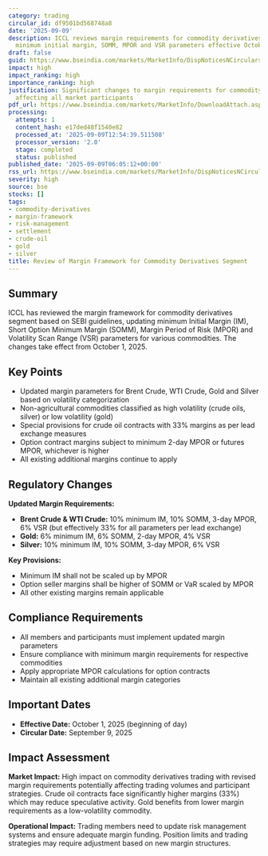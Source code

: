 ```yaml
---
category: trading
circular_id: df9501bd568748a8
date: '2025-09-09'
description: ICCL reviews margin requirements for commodity derivatives with updated
  minimum initial margin, SOMM, MPOR and VSR parameters effective October 1, 2025.
draft: false
guid: https://www.bseindia.com/markets/MarketInfo/DispNoticesNCirculars.aspx?Noticeid={7AA62BCD-3826-460F-8378-65A0D45389DC}&noticeno=20250909-5&dt=09/09/2025&icount=5&totcount=57&flag=0
impact: high
impact_ranking: high
importance_ranking: high
justification: Significant changes to margin requirements for commodity derivatives
  affecting all market participants
pdf_url: https://www.bseindia.com/markets/MarketInfo/DownloadAttach.aspx?id=20250909-5&attachedId=
processing:
  attempts: 1
  content_hash: e17ded48f1540e82
  processed_at: '2025-09-09T12:54:39.511508'
  processor_version: '2.0'
  stage: completed
  status: published
published_date: '2025-09-09T06:05:12+00:00'
rss_url: https://www.bseindia.com/markets/MarketInfo/DispNoticesNCirculars.aspx?Noticeid={7AA62BCD-3826-460F-8378-65A0D45389DC}&noticeno=20250909-5&dt=09/09/2025&icount=5&totcount=57&flag=0
severity: high
source: bse
stocks: []
tags:
- commodity-derivatives
- margin-framework
- risk-management
- settlement
- crude-oil
- gold
- silver
title: Review of Margin Framework for Commodity Derivatives Segment
---
```


## Summary

ICCL has reviewed the margin framework for commodity derivatives segment based on SEBI guidelines, updating minimum Initial Margin (IM), Short Option Minimum Margin (SOMM), Margin Period of Risk (MPOR) and Volatility Scan Range (VSR) parameters for various commodities. The changes take effect from October 1, 2025.

## Key Points

- Updated margin parameters for Brent Crude, WTI Crude, Gold and Silver based on volatility categorization
- Non-agricultural commodities classified as high volatility (crude oils, silver) or low volatility (gold)
- Special provisions for crude oil contracts with 33% margins as per lead exchange measures
- Option contract margins subject to minimum 2-day MPOR or futures MPOR, whichever is higher
- All existing additional margins continue to apply

## Regulatory Changes

**Updated Margin Requirements:**
- **Brent Crude & WTI Crude:** 10% minimum IM, 10% SOMM, 3-day MPOR, 6% VSR (but effectively 33% for all parameters per lead exchange)
- **Gold:** 6% minimum IM, 6% SOMM, 2-day MPOR, 4% VSR
- **Silver:** 10% minimum IM, 10% SOMM, 3-day MPOR, 6% VSR

**Key Provisions:**
- Minimum IM shall not be scaled up by MPOR
- Option seller margins shall be higher of SOMM or VaR scaled by MPOR
- All other existing margins remain applicable

## Compliance Requirements

- All members and participants must implement updated margin parameters
- Ensure compliance with minimum margin requirements for respective commodities
- Apply appropriate MPOR calculations for option contracts
- Maintain all existing additional margin categories

## Important Dates

- **Effective Date:** October 1, 2025 (beginning of day)
- **Circular Date:** September 9, 2025

## Impact Assessment

**Market Impact:** High impact on commodity derivatives trading with revised margin requirements potentially affecting trading volumes and participant strategies. Crude oil contracts face significantly higher margins (33%) which may reduce speculative activity. Gold benefits from lower margin requirements as a low-volatility commodity.

**Operational Impact:** Trading members need to update risk management systems and ensure adequate margin funding. Position limits and trading strategies may require adjustment based on new margin structures.